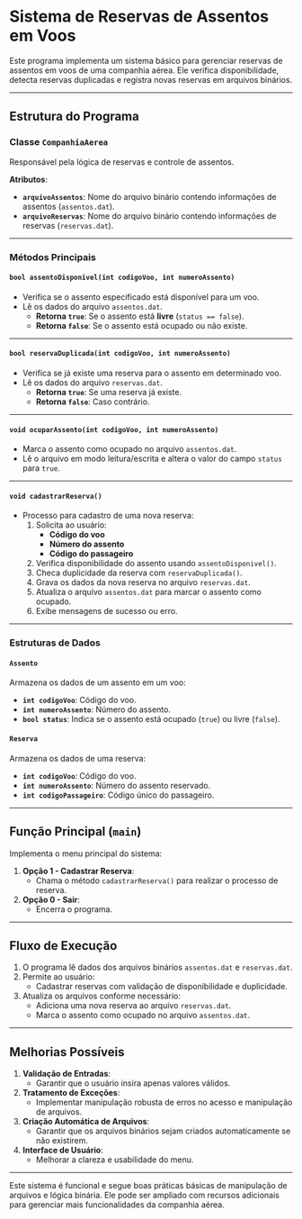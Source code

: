 # Sistema de Reservas de Assentos em Voos

Este programa implementa um sistema básico para gerenciar reservas de assentos em voos de uma companhia aérea. Ele verifica disponibilidade, detecta reservas duplicadas e registra novas reservas em arquivos binários.

---

## Estrutura do Programa

### Classe `CompanhiaAerea`

Responsável pela lógica de reservas e controle de assentos.

**Atributos**:
- **`arquivoAssentos`**: Nome do arquivo binário contendo informações de assentos (`assentos.dat`).
- **`arquivoReservas`**: Nome do arquivo binário contendo informações de reservas (`reservas.dat`).

---

### Métodos Principais

#### `bool assentoDisponivel(int codigoVoo, int numeroAssento)`
- Verifica se o assento especificado está disponível para um voo.
- Lê os dados do arquivo `assentos.dat`.
  - **Retorna `true`**: Se o assento está **livre** (`status == false`).
  - **Retorna `false`**: Se o assento está ocupado ou não existe.

---

#### `bool reservaDuplicada(int codigoVoo, int numeroAssento)`
- Verifica se já existe uma reserva para o assento em determinado voo.
- Lê os dados do arquivo `reservas.dat`.
  - **Retorna `true`**: Se uma reserva já existe.
  - **Retorna `false`**: Caso contrário.

---

#### `void ocuparAssento(int codigoVoo, int numeroAssento)`
- Marca o assento como ocupado no arquivo `assentos.dat`.
- Lê o arquivo em modo leitura/escrita e altera o valor do campo `status` para `true`.

---

#### `void cadastrarReserva()`
- Processo para cadastro de uma nova reserva:
  1. Solicita ao usuário:
     - **Código do voo**
     - **Número do assento**
     - **Código do passageiro**
  2. Verifica disponibilidade do assento usando `assentoDisponivel()`.
  3. Checa duplicidade da reserva com `reservaDuplicada()`.
  4. Grava os dados da nova reserva no arquivo `reservas.dat`.
  5. Atualiza o arquivo `assentos.dat` para marcar o assento como ocupado.
  6. Exibe mensagens de sucesso ou erro.

---

### Estruturas de Dados

#### `Assento`
Armazena os dados de um assento em um voo:
- **`int codigoVoo`**: Código do voo.
- **`int numeroAssento`**: Número do assento.
- **`bool status`**: Indica se o assento está ocupado (`true`) ou livre (`false`).

#### `Reserva`
Armazena os dados de uma reserva:
- **`int codigoVoo`**: Código do voo.
- **`int numeroAssento`**: Número do assento reservado.
- **`int codigoPassageiro`**: Código único do passageiro.

---

## Função Principal (`main`)

Implementa o menu principal do sistema:
1. **Opção 1 - Cadastrar Reserva**:
   - Chama o método `cadastrarReserva()` para realizar o processo de reserva.
2. **Opção 0 - Sair**:
   - Encerra o programa.

---

## Fluxo de Execução

1. O programa lê dados dos arquivos binários `assentos.dat` e `reservas.dat`.
2. Permite ao usuário:
   - Cadastrar reservas com validação de disponibilidade e duplicidade.
3. Atualiza os arquivos conforme necessário:
   - Adiciona uma nova reserva ao arquivo `reservas.dat`.
   - Marca o assento como ocupado no arquivo `assentos.dat`.

---

## Melhorias Possíveis

1. **Validação de Entradas**:
   - Garantir que o usuário insira apenas valores válidos.
2. **Tratamento de Exceções**:
   - Implementar manipulação robusta de erros no acesso e manipulação de arquivos.
3. **Criação Automática de Arquivos**:
   - Garantir que os arquivos binários sejam criados automaticamente se não existirem.
4. **Interface de Usuário**:
   - Melhorar a clareza e usabilidade do menu.

---

Este sistema é funcional e segue boas práticas básicas de manipulação de arquivos e lógica binária. Ele pode ser ampliado com recursos adicionais para gerenciar mais funcionalidades da companhia aérea.
